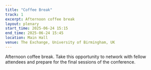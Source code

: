 ```yaml
---
title: "Coffee Break"
track: 1
excerpt: Afternoon coffee break
layout: plenary
start_time: 2025-06-24 15:15
end_time: 2025-06-24 15:45
location: Main Hall
venue: The Exchange, University of Birmingham, UK
---
```


Afternoon coffee break. Take this opportunity to network with fellow attendees and prepare for the final sessions of the conference. 